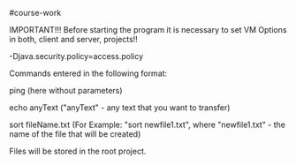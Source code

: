 #course-work

IMPORTANT!!! Before starting the program it is necessary to set VM Options in both, client and server, projects!!

-Djava.security.policy=access.policy

Commands entered in the following format:

ping (here without parameters)

echo anyText ("anyText" - any text that you want to transfer)

sort fileName.txt (For Example: "sort newfile1.txt", where "newfile1.txt" - the name of the file that will be created)

Files will be stored in the root project.
